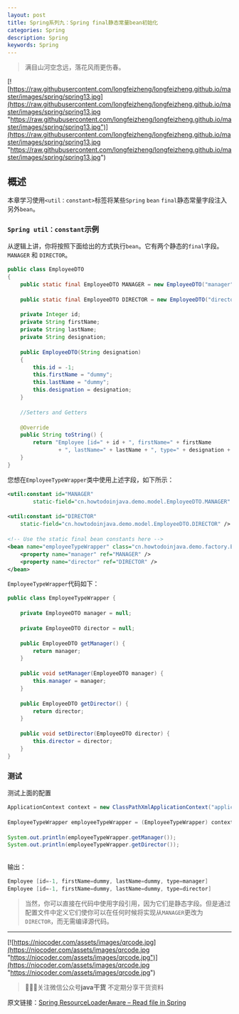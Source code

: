 ```yaml
---
layout: post
title: Spring系列九：Spring final静态常量bean初始化
categories: Spring
description: Spring
keywords: Spring
---
```


> 满目山河空念远，落花风雨更伤春。

[![https://raw.githubusercontent.com/longfeizheng/longfeizheng.github.io/master/images/spring/spring13.jpg](https://raw.githubusercontent.com/longfeizheng/longfeizheng.github.io/master/images/spring/spring13.jpg "https://raw.githubusercontent.com/longfeizheng/longfeizheng.github.io/master/images/spring/spring13.jpg")](https://raw.githubusercontent.com/longfeizheng/longfeizheng.github.io/master/images/spring/spring13.jpg "https://raw.githubusercontent.com/longfeizheng/longfeizheng.github.io/master/images/spring/spring13.jpg")


## 概述

本章学习使用`<util：constant>`标签将某些`Spring` `bean` `final`静态常量字段注入另外`bean`。

### `Spring util：constant`示例

从逻辑上讲，你将按照下面给出的方式执行`bean`。它有两个静态的`final`字段。`MANAGER` 和 `DIRECTOR`。

```java
public class EmployeeDTO
{
    public static final EmployeeDTO MANAGER = new EmployeeDTO("manager");
 
    public static final EmployeeDTO DIRECTOR = new EmployeeDTO("director");
 
    private Integer id;
    private String firstName;
    private String lastName;
    private String designation;
 
    public EmployeeDTO(String designation)
    {
        this.id = -1;
        this.firstName = "dummy";
        this.lastName = "dummy";
        this.designation = designation;
    }
 
    //Setters and Getters
 
    @Override
    public String toString() {
        return "Employee [id=" + id + ", firstName=" + firstName
                + ", lastName=" + lastName + ", type=" + designation + "]";
    }
}

```

您想在`EmployeeTypeWrapper`类中使用上述字段，如下所示：

```xml
<util:constant id="MANAGER"
        static-field="cn.howtodoinjava.demo.model.EmployeeDTO.MANAGER" />
 
<util:constant id="DIRECTOR"
    static-field="cn.howtodoinjava.demo.model.EmployeeDTO.DIRECTOR" />
 
<!-- Use the static final bean constants here -->
<bean name="employeeTypeWrapper" class="cn.howtodoinjava.demo.factory.EmployeeTypeWrapper">
    <property name="manager" ref="MANAGER" />
    <property name="director" ref="DIRECTOR" />
</bean>
```

`EmployeeTypeWrapper`代码如下：

```java
public class EmployeeTypeWrapper {
 
    private EmployeeDTO manager = null;
 
    private EmployeeDTO director = null;
 
    public EmployeeDTO getManager() {
        return manager;
    }
 
    public void setManager(EmployeeDTO manager) {
        this.manager = manager;
    }
 
    public EmployeeDTO getDirector() {
        return director;
    }
 
    public void setDirector(EmployeeDTO director) {
        this.director = director;
    }
}
```

### 测试

测试上面的配置

```java
ApplicationContext context = new ClassPathXmlApplicationContext("applicationContext.xml");
 
EmployeeTypeWrapper employeeTypeWrapper = (EmployeeTypeWrapper) context.getBean("employeeTypeWrapper");
 
System.out.println(employeeTypeWrapper.getManager());
System.out.println(employeeTypeWrapper.getDirector());
 

```

输出：
```java
Employee [id=-1, firstName=dummy, lastName=dummy, type=manager]
Employee [id=-1, firstName=dummy, lastName=dummy, type=director]
```

> 当然，你可以直接在代码中使用字段引用，因为它们是静态字段。但是通过配置文件中定义它们使你可以在任何时候将实现从`MANAGER`更改为`DIRECTOR`，而无需编译源代码。
---
[![https://niocoder.com/assets/images/qrcode.jpg](https://niocoder.com/assets/images/qrcode.jpg "https://niocoder.com/assets/images/qrcode.jpg")](https://niocoder.com/assets/images/qrcode.jpg "https://niocoder.com/assets/images/qrcode.jpg")



> 🙂🙂🙂关注微信公众号**java干货**
不定期分享干货资料


原文链接：[Spring ResourceLoaderAware – Read file in Spring](https://howtodoinjava.com/spring-core/spring-resource-loader-aware/)
